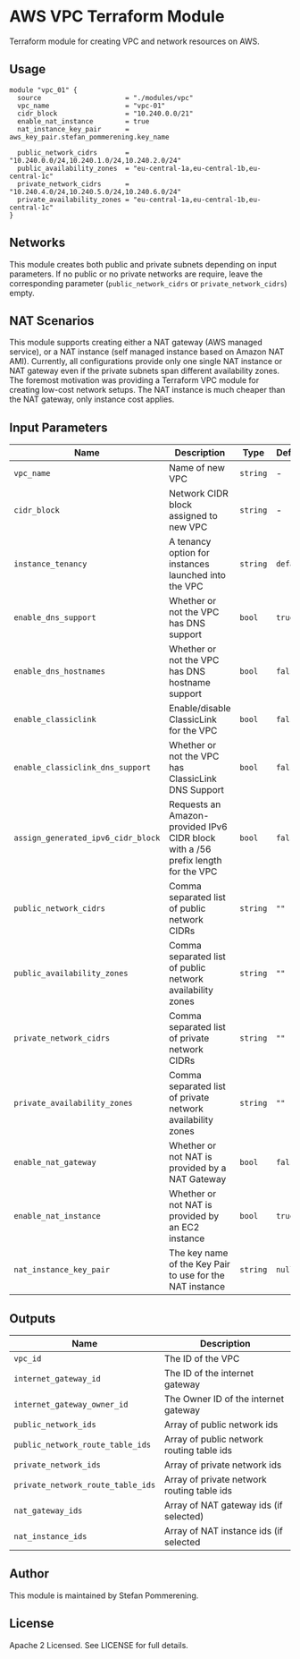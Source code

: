 # AWS VPC Terraform Module

Terraform module for creating VPC and network resources on AWS.

## Usage

```
module "vpc_01" {
  source                     = "./modules/vpc"
  vpc_name                   = "vpc-01"
  cidr_block                 = "10.240.0.0/21"
  enable_nat_instance        = true
  nat_instance_key_pair      = aws_key_pair.stefan_pommerening.key_name

  public_network_cidrs       = "10.240.0.0/24,10.240.1.0/24,10.240.2.0/24"
  public_availability_zones  = "eu-central-1a,eu-central-1b,eu-central-1c"
  private_network_cidrs      = "10.240.4.0/24,10.240.5.0/24,10.240.6.0/24"
  private_availability_zones = "eu-central-1a,eu-central-1b,eu-central-1c"
}
```

## Networks

This module creates both public and private subnets depending on input parameters. 
If no public or no private networks are require, leave the corresponding parameter
(`public_network_cidrs` or `private_network_cidrs`) empty. 
 
## NAT Scenarios

This module supports creating either a NAT gateway (AWS managed service), 
or a NAT instance (self managed instance based on Amazon NAT AMI).
Currently, all configurations provide only one single NAT instance or NAT gateway
even if the private subnets span different availability zones.
The foremost motivation was providing a Terraform VPC module for creating
low-cost network setups. The NAT instance is much cheaper than the NAT gateway, 
only instance cost applies. 

## Input Parameters

| Name | Description | Type | Default |
|------|-------------|------|---------|
| `vpc_name` | Name of new VPC | `string` | - |
| `cidr_block` | Network CIDR block assigned to new VPC | `string` | - |
| `instance_tenancy` | A tenancy option for instances launched into the VPC | `string` | `default` |
| `enable_dns_support` | Whether or not the VPC has DNS support | `bool` | `true` |
| `enable_dns_hostnames` | Whether or not the VPC has DNS hostname support | `bool` | `false` |
| `enable_classiclink` | Enable/disable ClassicLink for the VPC | `bool` | `false` |
| `enable_classiclink_dns_support` | Whether or not the VPC has ClassicLink DNS Support | `bool` | `false` |
| `assign_generated_ipv6_cidr_block` | Requests an Amazon-provided IPv6 CIDR block with a /56 prefix length for the VPC | `bool` | `false` |
| `public_network_cidrs` | Comma separated list of public network CIDRs | `string` | `""` |
| `public_availability_zones` | Comma separated list of public network availability zones | `string` | `""` |
| `private_network_cidrs` | Comma separated list of private network CIDRs | `string` | `""` |
| `private_availability_zones` | Comma separated list of private network availability zones | `string` | `""` |
| `enable_nat_gateway` | Whether or not NAT is provided by a NAT Gateway | `bool` | `false` |
| `enable_nat_instance` | Whether or not NAT is provided by an EC2 instance | `bool` | `true` |
| `nat_instance_key_pair` | The key name of the Key Pair to use for the NAT instance | `string` | `null` |

## Outputs

| Name | Description |
|------|-------------|
| `vpc_id` | The ID of the VPC |
| `internet_gateway_id` | The ID of the internet gateway |
| `internet_gateway_owner_id` | The Owner ID of the internet gateway |
| `public_network_ids` | Array of public network ids |
| `public_network_route_table_ids` | Array of public network routing table ids |
| `private_network_ids` | Array of private network ids |
| `private_network_route_table_ids` | Array of private network routing table ids |
| `nat_gateway_ids` | Array of NAT gateway ids (if selected) |
| `nat_instance_ids` | Array of NAT instance ids (if selected |

## Author

This module is maintained by Stefan Pommerening.

## License

Apache 2 Licensed. See LICENSE for full details.
